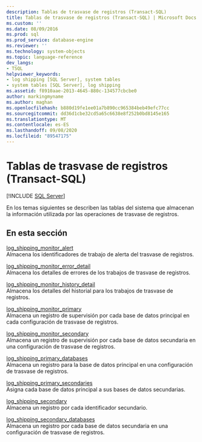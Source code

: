 ```yaml
---
description: Tablas de trasvase de registros (Transact-SQL)
title: Tablas de trasvase de registros (Transact-SQL) | Microsoft Docs
ms.custom: ''
ms.date: 08/09/2016
ms.prod: sql
ms.prod_service: database-engine
ms.reviewer: ''
ms.technology: system-objects
ms.topic: language-reference
dev_langs:
- TSQL
helpviewer_keywords:
- log shipping [SQL Server], system tables
- system tables [SQL Server], log shipping
ms.assetid: f8910aae-2013-4645-880c-134577cbcbe0
author: markingmyname
ms.author: maghan
ms.openlocfilehash: b880d19fe1ee01a7b890cc965384beb49efc77cc
ms.sourcegitcommit: dd36d1cbe32cd5a65c6638e8f252b0bd8145e165
ms.translationtype: MT
ms.contentlocale: es-ES
ms.lasthandoff: 09/08/2020
ms.locfileid: "89547175"
---
```

# <a name="log-shipping-tables-transact-sql"></a>Tablas de trasvase de registros (Transact-SQL)
[!INCLUDE [SQL Server](../../includes/applies-to-version/sqlserver.md)]

  En los temas siguientes se describen las tablas del sistema que almacenan la información utilizada por las operaciones de trasvase de registros.  
  
## <a name="in-this-section"></a>En esta sección  
 [log_shipping_monitor_alert](../../relational-databases/system-tables/log-shipping-monitor-alert-transact-sql.md)  
 Almacena los identificadores de trabajo de alerta del trasvase de registros.  
  
 [log_shipping_monitor_error_detail](../../relational-databases/system-tables/log-shipping-monitor-error-detail-transact-sql.md)  
 Almacena los detalles de errores de los trabajos de trasvase de registros.  
  
 [log_shipping_monitor_history_detail](../../relational-databases/system-tables/log-shipping-monitor-history-detail-transact-sql.md)  
 Almacena los detalles del historial para los trabajos de trasvase de registros.  
  
 [log_shipping_monitor_primary](../../relational-databases/system-tables/log-shipping-monitor-primary-transact-sql.md)  
 Almacena un registro de supervisión por cada base de datos principal en cada configuración de trasvase de registros.  
  
 [log_shipping_monitor_secondary](../../relational-databases/system-tables/log-shipping-monitor-secondary-transact-sql.md)  
 Almacena un registro de supervisión por cada base de datos secundaria en una configuración de trasvase de registros.  
  
 [log_shipping_primary_databases](../../relational-databases/system-tables/log-shipping-primary-databases-transact-sql.md)  
 Almacena un registro para la base de datos principal en una configuración de trasvase de registros.  
  
 [log_shipping_primary_secondaries](../../relational-databases/system-tables/log-shipping-primary-secondaries-transact-sql.md)  
 Asigna cada base de datos principal a sus bases de datos secundarias.  
  
 [log_shipping_secondary](../../relational-databases/system-tables/log-shipping-secondary-transact-sql.md)  
 Almacena un registro por cada identificador secundario.  
  
 [log_shipping_secondary_databases](../../relational-databases/system-tables/log-shipping-secondary-databases-transact-sql.md)  
 Almacena un registro por cada base de datos secundaria en una configuración de trasvase de registros.  
  
  
